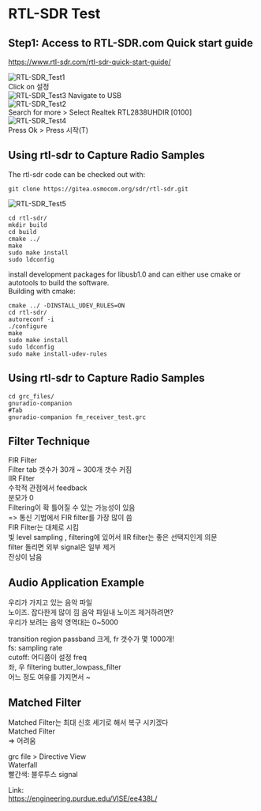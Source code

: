 # RTL-SDR Test
## Step1: Access to RTL-SDR.com Quick start guide 
https://www.rtl-sdr.com/rtl-sdr-quick-start-guide/ <br/>

![RTL-SDR_Test1](https://github.com/growingpenguin/growingpenguin.github.io/assets/110277903/d15ec6c7-6d61-44c7-85a3-4f982938c36d) <br/>
Click on 설정 <br/>
![RTL-SDR_Test3](https://github.com/growingpenguin/growingpenguin.github.io/assets/110277903/801f4c43-e073-49b6-ba7c-59688301264d)
Navigate to USB <br/>
![RTL-SDR_Test2](https://github.com/growingpenguin/growingpenguin.github.io/assets/110277903/21d9b698-4a1c-44da-9f9b-efe4ae66fdc7) <br/>
Search for more > Select Realtek RTL2838UHDIR [0100] <br/>
![RTL-SDR_Test4](https://github.com/growingpenguin/growingpenguin.github.io/assets/110277903/5e06fa5b-3264-4bf3-84b4-ff4eda2c2f20) <br/>
Press Ok > Press 시작(T) <br/>


## Using rtl-sdr to Capture Radio Samples
The rtl-sdr code can be checked out with: <br/>
```
git clone https://gitea.osmocom.org/sdr/rtl-sdr.git
```
![RTL-SDR_Test5](https://github.com/growingpenguin/growingpenguin.github.io/assets/110277903/f0ff60d9-80ed-4c20-8250-f5a823274f75) <br/>
```
cd rtl-sdr/
mkdir build
cd build
cmake ../
make
sudo make install
sudo ldconfig
```
install development packages for libusb1.0 and can either use cmake or autotools to build the software. <br/>
Building with cmake: <br/>
```
cmake ../ -DINSTALL_UDEV_RULES=ON
cd rtl-sdr/
autoreconf -i
./configure
make
sudo make install
sudo ldconfig
sudo make install-udev-rules
```

## Using rtl-sdr to Capture Radio Samples
```
cd grc_files/
gnuradio-companion 
#Tab
gnuradio-companion fm_receiver_test.grc
```

## Filter Technique 
FIR Filter <br/>
Filter tab 갯수가 30개 ~ 300개 갯수 커짐 <br/>
IIR Filter <br/>
수학적 관점에서 feedback <br/>
분모가 0 <br/>
Filtering이 확 틀어질 수 있는 가능성이 있음 <br/>
=> 통신 기법에서 FIR filter를 가장 많이 씀 <br/>
FIR Filter는 대체로 시킴 <br/>
빛 level sampling , filtering에 있어서 IIR filter는 좋은 선택지인게 의문 <br/>
filter 돌리면 외부 signal은 일부 제거 <br/>
잔상이 남음 <br/>

## Audio Application Example
우리가 가지고 있는 음악 파일 <br/>
노이즈. 잡다한게 많이 낌
음악 파일내 노이즈 제거하려면? <br/>
우리가 보려는 음악 영역대는 0~5000 <br/>

transition region passband 크게, fr 갯수가 몇 1000개! <br/>
fs: sampling rate <br/>
cutoff: 어디쯤이 설정 freq <br/>
좌, 우 filtering
butter_lowpass_filter <br/>
어느 정도 여유를 가지면서 ~ <br/>

## Matched Filter
Matched Filter는 최대 신호 세기로 해서 복구 시키겠다 <br/>
Matched Filter <br/>
=> 어려움 <br/>

grc file > Directive View <br/>
Waterfall <br/>
빨간색: 블루투스 signal <br/>


Link: <br/>
https://engineering.purdue.edu/VISE/ee438L/ <br/>







